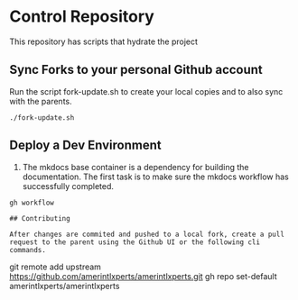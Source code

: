 # Control Repository

This repository has scripts that hydrate the project

## Sync Forks to your personal Github account

Run the script fork-update.sh to create your local copies and to also sync with the parents.

```
./fork-update.sh
```

## Deploy a Dev Environment

1. The mkdocs base container is a dependency for building the documentation. The first task is to make sure the mkdocs workflow has successfully completed.

```
gh workflow

## Contributing

After changes are commited and pushed to a local fork, create a pull request to the parent using the Github UI or the following cli commands.

```
git remote add upstream https://github.com/amerintlxperts/amerintlxperts.git
gh repo set-default amerintlxperts/amerintlxperts
```
